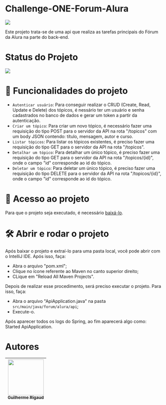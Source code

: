 <h1 align="left">Challenge-ONE-Forum-Alura</h1>
<img src="https://github.com/Gui-Rigaud/Challenge-ONE-Forum-Alura/assets/115510639/fc625d4e-e6a3-4447-bcbc-253d6453a02f" />

<p>
  Este projeto trata-se de uma api que realiza as tarefas principais do Fórum da Alura na parte do back-end.
</p>

<h1 align="left">Status do Projeto</h1>
<p>
  <img src="https://img.shields.io/badge/STATUS-CONCLUÍDO-green" />
</p>

# :hammer: Funcionalidades do projeto

- `Autenticar usuário`:  Para conseguir realizar o CRUD (Create, Read, Update e Delete) dos tópicos, é nessário ter um usuário e senha cadastrados no banco de dados e gerar um token a partir da autenticação.
- `Criar um tópico`: Para criar um novo tópico, é necessário fazer uma requisição do tipo POST para o servidor da API na rota "/topicos" com um body JSON contendo: título, mensagem, autor e curso.
- `Listar tópicos`: Para listar os tópicos existentes, é preciso fazer uma requisição do tipo GET para o servidor da API na rota "/topicos".
- `Detalhar um tópico`: Para detalhar um único tópico, é preciso fazer uma requisição do tipo GET para o servidor da API na rota "/topicos/{id}", onde o campo "id" corresponde ao id do tópico.
- `Deletar um tópico`: Para deletar um único tópico, é preciso fazer uma requisição do tipo DELETE para o servidor da API na rota "/topicos/{id}", onde o campo "id" corresponde ao id do tópico.

# 📁 Acesso ao projeto

Para que o projeto seja executado, é necessário [baixá-lo](https://github.com/Gui-Rigaud/Challenge-ONE-Forum-Alura/archive/refs/heads/main.zip).

# 🛠️ Abrir e rodar o projeto

Após baixar o projeto e extraí-lo para uma pasta local, você pode abrir com o IntelliJ IDE. Após isso, faça:

- Abra o arquivo "pom.xml";
- Clique no ícone referente ao Maven no canto superior direito;
- CLique em "Reload All Maven Projects".

Depois de realizar esse procedimento, será preciso executar o projeto. Para isso, faça:

- Abra o arquivo "ApiApplication.java" na pasta `src/main/java/forum/alura/api`;
- Execute-o.

Após aparecer todos os logs do Spring, ao fim aparecerá algo como: Started ApiApplication.

# Autores

| [<img src="https://avatars.githubusercontent.com/Gui-Rigaud" width=115><br><sub>Guilherme Rigaud</sub>](https://github.com/Gui-Rigaud) | 
| :---: |
